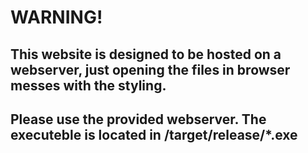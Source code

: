 
# WARNING!
## This website is designed to be hosted on a webserver, just opening the files in browser messes with the styling.
## Please use the provided webserver. The executeble is located in /target/release/*.exe
